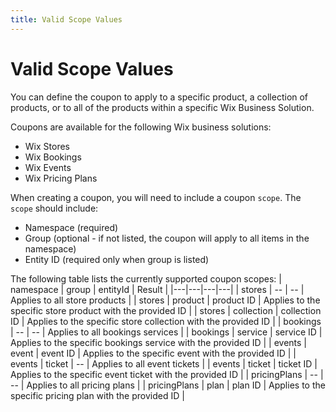 ```yaml
---
title: Valid Scope Values
---
```


# Valid Scope Values

You can define the coupon to apply to a specific product, a collection of products, or to all of the products within a specific Wix Business Solution.

Coupons are available for the following Wix business solutions:

+ Wix Stores
+ Wix Bookings
+ Wix Events
+ Wix Pricing Plans

When creating a coupon, you will need to include a coupon `scope`. The `scope` should include:

+ Namespace (required)
+ Group (optional - if not listed, the coupon will apply to all items in the namespace)
+ Entity ID (required only when group is listed)  

The following table lists the currently supported coupon scopes:
| namespace | group | entityId | Result |
|---|---|---|---|
| stores | -- | -- | Applies to all store products |
| stores | product | product ID | Applies to the specific store product with the provided ID |
| stores | collection | collection ID | Applies to the specific store collection with the provided ID |
| bookings | -- | -- | Applies to all bookings services |
| bookings | service | service ID | Applies to the specific bookings service with the provided ID |
| events | event | event ID | Applies to the specific event with the provided ID |
| events | ticket | -- | Applies to all event tickets |
| events | ticket | ticket ID | Applies to the specific event ticket with the provided ID |
| pricingPlans | -- | -- | Applies to all pricing plans |
| pricingPlans | plan | plan ID | Applies to the specific pricing plan with the provided ID |
